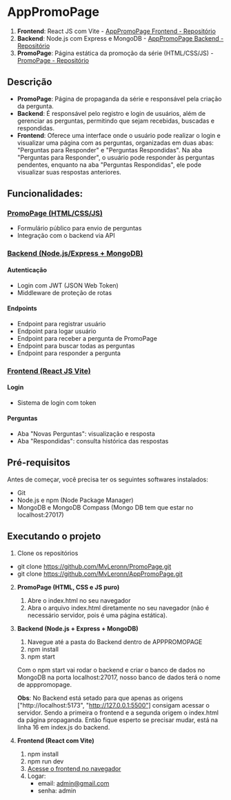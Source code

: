 # AppPromoPage

1. **Frontend**: React JS com Vite - [AppPromoPage Frontend - Repositório](https://github.com/MvLeronn/AppPromoPage/tree/main/frontend)
2. **Backend**: Node.js com Express e MongoDB - [AppPromoPage Backend - Repositório](https://github.com/MvLeronn/AppPromoPage/tree/main/backend)
3. **PromoPage**: Página estática da promoção da série (HTML/CSS/JS) - [PromoPage - Repositório](https://github.com/MvLeronn/PromoPage)

## Descrição

- **PromoPage**: Página de propaganda da série e responsável pela criação da pergunta.
- **Backend**: É responsável pelo registro e login de usuários, além de gerenciar as perguntas, permitindo que sejam recebidas, buscadas e respondidas.
- **Frontend**: Oferece uma interface onde o usuário pode realizar o login e visualizar uma página com as perguntas, organizadas em duas abas: "Perguntas para Responder" e "Perguntas Respondidas". Na aba "Perguntas para Responder", o usuário pode responder às perguntas pendentes, enquanto na aba "Perguntas Respondidas", ele pode visualizar suas respostas anteriores.

## Funcionalidades:

### [PromoPage (HTML/CSS/JS)](https://github.com/MvLeronn/PromoPage)

- Formulário público para envio de perguntas
- Integração com o backend via API

### [Backend (Node.js/Express + MongoDB)](https://github.com/MvLeronn/AppPromoPage/tree/main/backend)

#### **Autenticação**

- Login com JWT (JSON Web Token)
- Middleware de proteção de rotas

#### **Endpoints**

- Endpoint para registrar usuário
- Endpoint para logar usuário
- Endpoint para receber a pergunta de PromoPage
- Endpoint para buscar todas as perguntas
- Endpoint para responder a pergunta

### [Frontend (React JS Vite)](https://github.com/MvLeronn/AppPromoPage/tree/main/frontend)

#### **Login**

- Sistema de login com token

#### **Perguntas**

- Aba "Novas Perguntas": visualização e resposta
- Aba "Respondidas": consulta histórica das respostas

## Pré-requisitos

Antes de começar, você precisa ter os seguintes softwares instalados:

- Git
- Node.js e npm (Node Package Manager)
- MongoDB e MongoDB Compass (Mongo DB tem que estar no localhost:27017)

## Executando o projeto

1. Clone os repositórios

- git clone https://github.com/MvLeronn/PromoPage.git
- git clone https://github.com/MvLeronn/AppPromoPage.git

2. **PromoPage (HTML, CSS e JS puro)**

    1. Abre o index.html no seu navegador
    2. Abra o arquivo index.html diretamente no seu navegador (não é necessário servidor, pois é uma página estática).

3. **Backend (Node.js + Express + MongoDB)**

    1. Navegue até a pasta do Backend dentro de APPPROMOPAGE
    2. npm install
    3. npm start

    Com o npm start vai rodar o backend e criar o banco de dados no MongoDB na porta localhost:27017, nosso banco de dados terá o nome de apppromopage.

    **Obs**: No Backend está setado para que apenas as origens ["http://localhost:5173", "http://127.0.0.1:5500"] consigam acessar o servidor. Sendo a primeira o frontend e a segunda origem o index.html da página propaganda. Então fique esperto se precisar mudar, está na linha 16 em index.js do backend.

4. **Frontend (React com Vite)**
    1. npm install
    2. npm run dev
    3. [Acesse o frontend no navegador](http://localhost:5173/)
    4. Logar:
        - email: admin@gmail.com
        - senha: admin